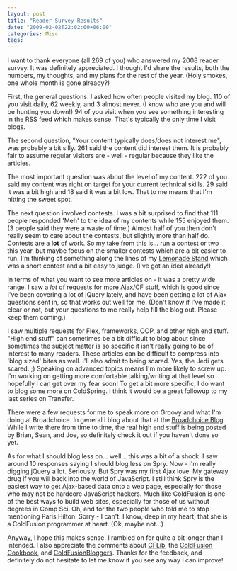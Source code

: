```yaml
---
layout: post
title: "Reader Survey Results"
date: "2009-02-02T22:02:00+06:00"
categories: Misc 
tags: 
---
```


I want to thank everyone (all 269 of you) who answered my 2008 reader survey. It was definitely appreciated. I thought I'd share the results, both the numbers, my thoughts, and my plans for the rest of the year. (Holy smokes, one whole month is gone already?)
<!--more-->
First, the general questions. I asked how often people visited my blog. 110 of you visit daily, 62 weekly, and 3 almost never. (I know who are you and will be hunting you down!) 94 of you visit when you see something interesting in the RSS feed which makes sense. That's typically the only time I visit blogs. 

The second question, "Your content typically does/does not interest me", was probably a bit silly. 261 said the content did interest them. It is probably fair to assume regular visitors are - well - regular because they like the articles. 

The most important question was about the level of my content. 222 of you said my content was right on target for your current technical skills. 29 said it was a bit high and 18 said it was a bit low. That to me means that I'm hitting the sweet spot. 

The next question involved contests. I was a bit surprised to find that 111 people responded 'Meh' to the idea of my contents while 155 enjoyed them. (3 people said they were a waste of time.) Almost half of you then don't really seem to care about the contests, but slightly more than half do. Contests are a <b>lot</b> of work. So my take from this is... run a contest or two this year, but maybe focus on the smaller contests which are a bit easier to run. I'm thinking of something along the lines of my <a href="http://www.raymondcamden.com/index.cfm/2008/7/14/Lemonade-Stand--The-Results-Are-In">Lemonade Stand</a> which was a short contest and a bit easy to judge. (I've got an idea already!) 

In terms of what you want to see more articles on - it was a pretty wide range. I saw a <i>lot</i> of requests for more Ajax/CF stuff, which is good since I've been covering a lot of jQuery lately, and have been getting a lot of Ajax questions sent in, so that works out well for me. (Don't know if I've made it clear or not, but your questions to me really help fill the blog out. Please keep them coming.) 

I saw multiple requests for Flex, frameworks, OOP, and other high end stuff. "High end stuff" can sometimes be a bit difficult to blog about since sometimes the subject matter is so specific it isn't really going to be of interest to many readers. These articles can be difficult to compress into 'blog sized' bites as well. I'll also admit to being scared. Yes, the Jedi gets scared. ;) Speaking on advanced topics means I'm more likely to screw up. I'm working on getting more comfortable talking/writing at that level so hopefully I can get over my fear soon! To get a bit more specific, I do want to blog some more on ColdSpring. I think it would be a great followup to my last series on Transfer. 

There were a few requests for me to speak more on Groovy and what I'm doing at Broadchoice. In general I blog about that at the <a href="http://blog.broadchoice.com">Broadchoice Blog</a>. While I write there from time to time, the real high end stuff is being posted by Brian, Sean, and Joe, so definitely check it out if you haven't done so yet.

As for what I should blog less on... well... this was a bit of a shock. I saw around 10 responses saying I should blog less on Spry. Now - I'm really digging jQuery a lot. Seriously. But Spry was my first Ajax love. My gateway drug if you will back into the world of JavaScript. I still think Spry is the easiest way to get Ajax-based data onto a web page, especially for those who may not be hardcore JavaScript hackers. Much like ColdFusion is one of the best ways to build web sites, especially for those of us without degrees in Comp Sci. Oh, and for the two people who told me to stop mentioning Paris Hilton. Sorry - I can't. I know, deep in my heart, that she is a ColdFusion programmer at heart. (Ok, maybe not...)

Anyway, I hope this makes sense. I rambled on for quite a bit longer than I intended. I also appreciate the comments about <a href="http://www.cflib.org">CFLib</a>, the <a href="http://www.coldfusioncookbook.com">ColdFusion Cookbook</a>, and <a href="http://www.coldfusionblogers.org">ColdFusionBloggers</a>. Thanks for the feedback, and definitely do not hesitate to let me know if you see any way I can improve!